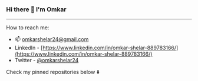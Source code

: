 ### Hi there 👋 I'm Omkar
---
How to reach me: 
- 📫 [omkarshelar24@gmail.com](mailto:omkarshelar24@gmail.com)
- LinkedIn - [https://www.linkedin.com/in/omkar-shelar-889783166/](https://www.linkedin.com/in/omkar-shelar-889783166/)
- Twitter - [@omkarshelar24](https://twitter.com/omkarshelar24)

Check my pinned repositories below  :arrow_down:

<!--
**omkarshelar/omkarshelar** is a ✨ _special_ ✨ repository because its `README.md` (this file) appears on your GitHub profile.

Here are some ideas to get you started:

- 🔭 I’m currently working on ...
- 🌱 I’m currently learning ...
- 👯 I’m looking to collaborate on ...
- 🤔 I’m looking for help with ...
- 💬 Ask me about ...
- 📫 How to reach me: ...
- 😄 Pronouns: ...
- ⚡ Fun fact: ...
-->
